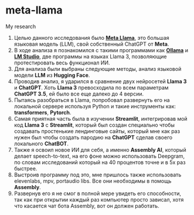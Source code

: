 # meta-llama
My research 

1) Целью данного исследования было **[Meta Llama](https://github.com/meta-llama/llama3)**, это большая языковая модель (LLM), свой собственный ChatGPT от **Meta**.
2) В ходе анализа я познакомился с такими программами как **[Ollama](https://ollama.com/)** и **[LM Studio](https://lmstudio.ai/)**, две программы на языках Llama 3, позволяющие протестировать весь функционал ИИ.
3) Для анализа были выбраны следующие методы, анализ языковой модели **LLM** из **Hugging Face**.
4) Проводив анализ, я ударился в сравнение двух нейросетей **Llama 3** и **ChatGPT**. Хоть **Llama 3** превосходила по всем параметрам **ChatGPT 3.5**, ей было все еще далеко до 4 версии.
5) Пытаясь разобраться в Llama, попробовал развернуть его на локальной сервере используя Python и такие инструменты как: **transformers**, **Pytorch**.
6) Самая приятная часть была в изучении **Streamlit**, интегрировав мой код **Llama 3** с **Streamlit**, который был создан специально чтобы создавать простенькие лендинговые сайты, который мне как раз нужен был чтобы создать пародию на **ChatGPT** сделав своего локального **ChatBOT**.   
7) Также я освоил новое ИИ для себя, а именно **Assembly AI**, который делает speech-to-text, на его фоне можно использовать Deepgram, по словам исследований который на 40 процентов точне и в 5х раз быстрее.
8) Выстроив программу под это, мне пришлось также использовать elevenlabs, mpv, portaudio libs. Все они необходимы в помощь **Assembly**.             
9) Развернув его я не смог в полной мере увидеть его способности, так как при открытии каждый раз компьютер просто зависал, хотя что касается чат бота Assembly, вот он должен работать.
